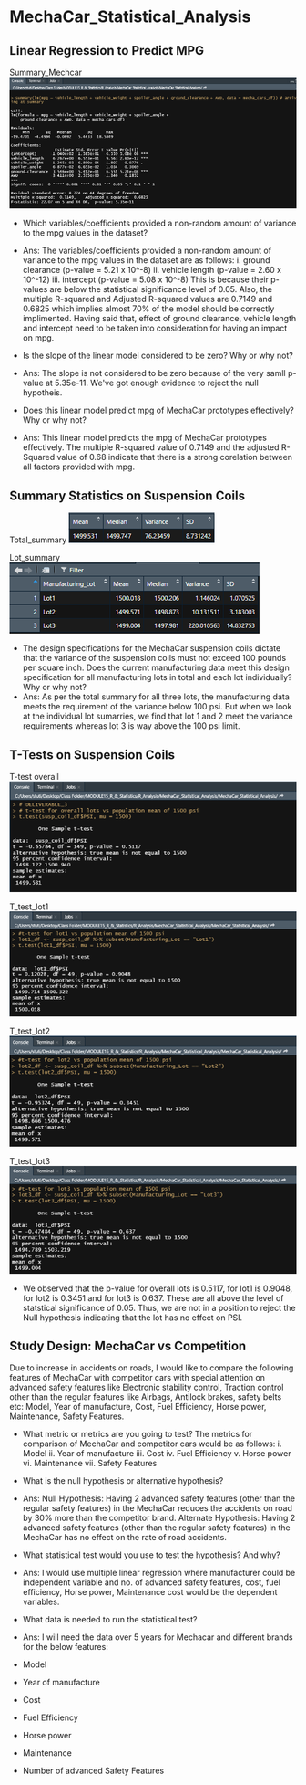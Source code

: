 # MechaCar_Statistical_Analysis

## **Linear Regression to Predict MPG**
Summary_Mechcar
![Summary_Mechcar](./Summary_Mechcar.png)


* Which variables/coefficients provided a non-random amount of variance to the mpg values in the dataset?
* Ans: The variables/coefficients provided a non-random amount of variance to the mpg values in the dataset are as follows:
i. ground clearance (p-value = 5.21 x 10^-8)
ii. vehicle length (p-value = 2.60 x 10^-12)
iii. intercept (p-value = 5.08 x 10^-8)
This is because their p-values are below the statistical significance level of 0.05.
Also, the  multiple R-squared and Adjusted R-squared values are 0.7149 and 0.6825 which implies almost 70% of the model should be correctly implimented.
Having said that, effect of ground clearance, vehicle length and intercept need to be taken into consideration for having an impact on mpg.

* Is the slope of the linear model considered to be zero? Why or why not?
* Ans: The slope is not considered to be zero because of the very samll p-value at 5.35e-11. We've got enough evidence to reject the null hypotheis.

* Does this linear model predict mpg of MechaCar prototypes effectively? Why or why not?
* Ans: This linear model predicts the mpg of MechaCar prototypes effectively. The multiple R-squared value of 0.7149 and the adjusted R-Squared value of 0.68 indicate  that there is a strong corelation between all factors provided with mpg.

## **Summary Statistics on Suspension Coils**
Total_summary
![Total_summary](./Total_summary.png)

Lot_summary
![Lot_summary](./Lot_summary.png)


* The design specifications for the MechaCar suspension coils dictate that the variance of the suspension coils must not exceed 100 pounds per square inch. Does the current manufacturing data meet this design specification for all manufacturing lots in total and each lot individually? Why or why not?
* Ans: As per the total summary for all three lots, the manufacturing data meets the requirement of the variance below 100 psi. But when we look at the individual lot sumarries, we find that lot 1 and 2 meet the variance requirements whereas lot 3 is way above the 100 psi limit.

## **T-Tests on Suspension Coils**
T-test overall
![T_test_overall](./t_test_overall.png)

T_test_lot1
![T_test_lot1](./t_test_lot1.png)

T_test_lot2
![T_test_lot2](./t_test_lot2.png)

T_test_lot3
![T_test_lot3](./t_test_lot3.png)


* We observed that the p-value for overall lots is 0.5117, for lot1 is 0.9048, for lot2 is 0.3451 and for lot3 is 0.637. These are all above the level of statstical significance of 0.05. Thus, we are not in a position to reject the Null hypothesis indicating that the lot has no effect on PSI.

## **Study Design: MechaCar vs Competition**
Due to increase in accidents on roads, I would like to compare the following features of MechaCar with competitor cars with special attention on advanced safety features like Electronic stability control, Traction control other than the regular features like Airbags, Antilock brakes, safety belts etc:
Model, Year of manufacture, Cost, Fuel Efficiency, Horse power, Maintenance, Safety Features.

* What metric or metrics are you going to test?
The metrics for comparison of MechaCar and competitor cars would be as follows:
          i. Model 
         ii. Year of manufacture
        iii.  Cost
         iv.  Fuel Efficiency
          v.  Horse power
         vi. Maintenance
        vii. Safety Features

* What is the null hypothesis or alternative hypothesis?
* Ans: Null Hypothesis: 
Having 2 advanced safety features (other than the regular safety features) in the MechaCar reduces the accidents on road by 30% more than the competitor brand.
Alternate Hypothesis: 
Having 2 advanced safety features (other than the regular safety features) in the MechaCar has no effect on the rate of road accidents.

* What statistical test would you use to test the hypothesis? And why?
* Ans: I would use multiple linear regression where manufacturer could be independent variable and no. of advanced safety features, cost, fuel efficiency, Horse power, Maintenance cost would be the dependent variables.

* What data is needed to run the statistical test?
* Ans: I will need the data over 5 years for Mechacar and different brands for the below features:
 
* Model 
* Year of manufacture
* Cost
* Fuel Efficiency
* Horse power
* Maintenance
* Number of advanced Safety Features
